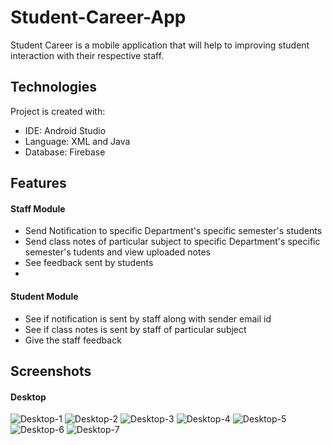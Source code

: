 # Student-Career-App
Student Career is a mobile application that will help to improving student interaction with their respective staff.


## Technologies

Project is created with:

* IDE: Android Studio
* Language: XML and Java
* Database: Firebase

## Features

#### Staff Module

* Send Notification to specific Department's specific semester's students
* Send class notes of particular subject to specific Department's specific semester's tudents and view uploaded notes
* See feedback sent by students
*

#### Student Module

* See if notification is sent by staff along with sender email id
* See if class notes is sent by staff of particular subject
* Give the staff feedback


## Screenshots

#### Desktop

![Desktop-1](https://github.com/clever-developer-club/spider-bug-tracker/blob/main/client/src/Assets/Screenshots/Project%20Details.png)
![Desktop-2](https://github.com/clever-developer-club/spider-bug-tracker/blob/main/client/src/Assets/Screenshots/Add%20Project.png)
![Desktop-3](https://github.com/clever-developer-club/spider-bug-tracker/blob/main/client/src/Assets/Screenshots/Project%20Details.png)
![Desktop-4](https://github.com/clever-developer-club/spider-bug-tracker/blob/main/client/src/Assets/Screenshots/open%20bug.png)
![Desktop-5](https://github.com/clever-developer-club/spider-bug-tracker/blob/main/client/src/Assets/Screenshots/assign%20bug.png)
![Desktop-6](https://github.com/clever-developer-club/spider-bug-tracker/blob/main/client/src/Assets/Screenshots/resolve%20bug.png)
![Desktop-7](https://github.com/clever-developer-club/spider-bug-tracker/blob/main/client/src/Assets/Screenshots/Bug%20Details.png)









